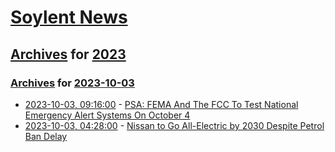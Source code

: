# [Soylent News](../../../README.md)

## [Archives](../../index.md) for [2023](../index.md)

### [Archives](../../index.md) for [2023-10-03](index.md)

* [2023-10-03, 09:16:00](https://soylentnews.org/article.pl?sid=23/10/02/1737228&from=rss) - [PSA: FEMA And The FCC To Test National Emergency Alert Systems On October 4](https://soylentnews.org/article.pl?sid=23/10/02/1737228&from=rss)
* [2023-10-03, 04:28:00](https://soylentnews.org/article.pl?sid=23/10/02/1549204&from=rss) - [Nissan to Go All-Electric by 2030 Despite Petrol Ban Delay](https://soylentnews.org/article.pl?sid=23/10/02/1549204&from=rss)
